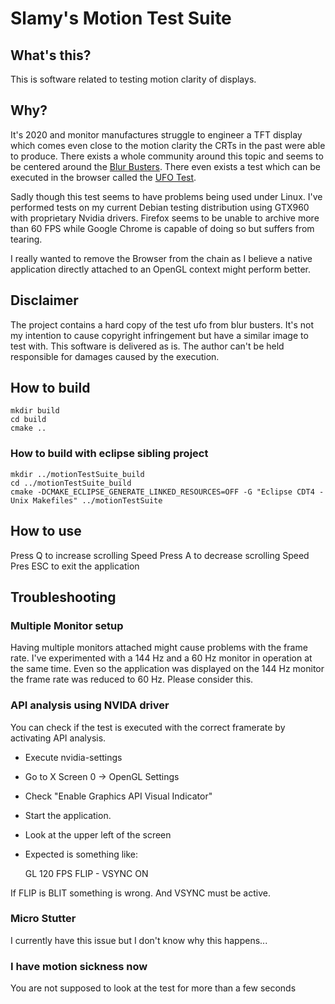 # Slamy's Motion Test Suite

## What's this?

This is software related to testing motion clarity of displays.

## Why?

It's 2020 and monitor manufactures struggle to engineer a TFT display which comes even close to the motion clarity the CRTs in the past were able to produce.
There exists a whole community around this topic and seems to be centered around the [Blur Busters](https://blurbusters.com/).
There even exists a test which can be executed in the browser called the [UFO Test](https://www.testufo.com/).

Sadly though this test seems to have problems being used under Linux.
I've performed tests on my current Debian testing distribution using GTX960 with proprietary Nvidia drivers. Firefox seems to be unable to archive more than 60 FPS while Google Chrome is capable of doing so but suffers from tearing.

I really wanted to remove the Browser from the chain as I believe a native application directly attached to an OpenGL context might perform better.

## Disclaimer

The project contains a hard copy of the test ufo from blur busters. It's not my intention to cause copyright infringement but have a similar image to test with.
This software is delivered as is. The author can't be held responsible for damages caused by the execution.

## How to build

	mkdir build
	cd build
	cmake ..

### How to build with eclipse sibling project

	mkdir ../motionTestSuite_build
	cd ../motionTestSuite_build
	cmake -DCMAKE_ECLIPSE_GENERATE_LINKED_RESOURCES=OFF -G "Eclipse CDT4 - Unix Makefiles" ../motionTestSuite
	

## How to use

Press Q to increase scrolling Speed
Press A to decrease scrolling Speed
Pres ESC to exit the application

## Troubleshooting

### Multiple Monitor setup

Having multiple monitors attached might cause problems with the frame rate. I've experimented with a 144 Hz and a 60 Hz monitor in operation at the same time. Even so the application was displayed on the 144 Hz monitor the frame rate was reduced to 60 Hz. Please consider this.

### API analysis using NVIDA driver

You can check if the test is executed with the correct framerate by activating API analysis.

* Execute nvidia-settings
* Go to X Screen 0 -> OpenGL Settings
* Check "Enable Graphics API Visual Indicator"
* Start the application.
* Look at the upper left of the screen
* Expected is something like:

	GL 120 FPS
	FLIP - VSYNC ON

If FLIP is BLIT something is wrong.
And VSYNC must be active.

### Micro Stutter

I currently have this issue but I don't know why this happens...

### I have motion sickness now

You are not supposed to look at the test for more than a few seconds
